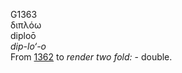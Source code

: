 <body>
  <p>G1363<br>  διπλόω  <br> diploō  <br><i>dip-lo‘-o </i><br>From <a href="g1362.htm">1362</a>  to <i>render</i> <i>two</i> <i>fold:</i> - double.<br></p>
 </body>